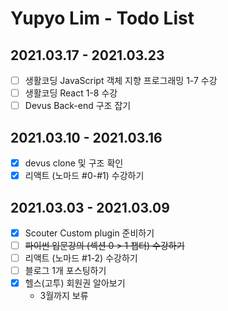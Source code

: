 # Yupyo Lim - Todo List

## 2021.03.17 - 2021.03.23
 - [ ] 생활코딩 JavaScript 객체 지향 프로그래밍 1-7 수강
 - [ ] 생활코딩 React 1-8 수강
 - [ ] Devus Back-end 구조 잡기

## 2021.03.10 - 2021.03.16
 - [x] devus clone 및 구조 확인
 - [x] 리액트 (노마드 #0-#1) 수강하기
 
## 2021.03.03 - 2021.03.09
 - [x] Scouter Custom plugin 준비하기
 - [ ] ~~파이썬 입문강의 (섹션 0 > 1 챕터) 수강하기~~
 - [ ] 리액트 (노마드 #1-2) 수강하기
 - [ ] 블로그 1개 포스팅하기
 - [x] 헬스(고투) 회원권 알아보기
   - 3월까지 보류

